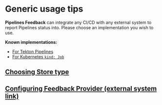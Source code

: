 Generic usage tips
==================

**Pipelines Feedback** can integrate any CI/CD with any external system to report Pipelines status into. Please choose an implementation you wish to use.

**Known implementations:**
- [For Tekton Pipelines](https://github.com/kube-cicd/pipelines-feedback-tekton)
- [For Kubernetes `kind: Job`](https://github.com/kube-cicd/pipelines-feedback-core/tree/main/pkgs/implementation/batchjob)

[Choosing Store type](./pkgs/store/README.md)
-------------------

[Configuring Feedback Provider (external system link)](./pkgs/feedback/USAGE.md)
---------------------
